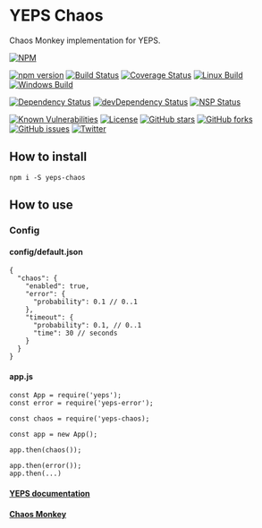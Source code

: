 # YEPS Chaos


Chaos Monkey implementation for YEPS.

[![NPM](https://nodei.co/npm/yeps-chaos.png)](https://npmjs.org/package/yeps-chaos)

[![npm version](https://badge.fury.io/js/yeps-chaos.svg)](https://badge.fury.io/js/yeps-chaos)
[![Build Status](https://travis-ci.org/evheniy/yeps-chaos.svg?branch=master)](https://travis-ci.org/evheniy/yeps-chaos)
[![Coverage Status](https://coveralls.io/repos/github/evheniy/yeps-chaos/badge.svg?branch=master)](https://coveralls.io/github/evheniy/yeps-chaos?branch=master)
[![Linux Build](https://img.shields.io/travis/evheniy/yeps-chaos/master.svg?label=linux)](https://travis-ci.org/evheniy/)
[![Windows Build](https://img.shields.io/appveyor/ci/evheniy/yeps-chaos/master.svg?label=windows)](https://ci.appveyor.com/project/evheniy/yeps-chaos)

[![Dependency Status](https://david-dm.org/evheniy/yeps-chaos.svg)](https://david-dm.org/evheniy/yeps-chaos)
[![devDependency Status](https://david-dm.org/evheniy/yeps-chaos/dev-status.svg)](https://david-dm.org/evheniy/yeps-chaos#info=devDependencies)
[![NSP Status](https://img.shields.io/badge/NSP%20status-no%20vulnerabilities-green.svg)](https://travis-ci.org/evheniy/yeps-chaos)

[![Known Vulnerabilities](https://snyk.io/test/github/evheniy/yeps-chaos/badge.svg)](https://snyk.io/test/github/evheniy/yeps-chaos)
[![License](https://img.shields.io/badge/license-MIT-blue.svg)](https://raw.githubusercontent.com/evheniy/yeps-chaos/master/LICENSE)
[![GitHub stars](https://img.shields.io/github/stars/evheniy/yeps-chaos.svg)](https://github.com/evheniy/yeps-chaos/stargazers)
[![GitHub forks](https://img.shields.io/github/forks/evheniy/yeps-chaos.svg)](https://github.com/evheniy/yeps-chaos/network)
[![GitHub issues](https://img.shields.io/github/issues/evheniy/yeps-chaos.svg)](https://github.com/evheniy/yeps-chaos/issues)
[![Twitter](https://img.shields.io/twitter/url/https/github.com/evheniy/yeps-chaos.svg?style=social)](https://twitter.com/intent/tweet?text=Wow:&url=%5Bobject%20Object%5D)

  
## How to install

    npm i -S yeps-chaos

## How to use

### Config

#### config/default.json

    {
      "chaos": {
        "enabled": true,
        "error": {
          "probability": 0.1 // 0..1
        },
        "timeout": {
          "probability": 0.1, // 0..1
          "time": 30 // seconds
        }
      }
    }

#### app.js

    const App = require('yeps');
    const error = require('yeps-error');
    
    const chaos = require('yeps-chaos);
    
    const app = new App();
    
    app.then(chaos());
    
    app.then(error());
    app.then(...)
    

#### [YEPS documentation](http://yeps.info/)

#### [Chaos Monkey](https://github.com/Netflix/SimianArmy/wiki/Chaos-Monkey)
